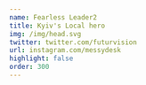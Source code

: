 ```yaml
---
name: Fearless Leader2
title: Kyiv's Local hero
img: /img/head.svg
twitter: twitter.com/futurvision
url: instagram.com/messydesk
highlight: false
order: 300
---
```

